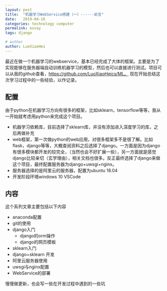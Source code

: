```yaml
---
layout: post
title:  "机器学习WebService搭建（一）------前言"
date:   2019-04-16
categories: technology computer
permalink: essay
tags: django

# author
author: LuoXiaoHei
---
```

最近在做一个机器学习的webservice，基本已经完成了大体的框架。主要是为了实现能够在服务器端自动训练机器学习的模型，然后也可以直接进行测试。项目可以从我的github查看，https://github.com/LuoXiaoHeics/ML。
现在开始总结这次学习过程中的一些经验，以作记录。<!-- more -->

## 配置
由于python在机器学习方向有很多的框架，比如sklearn，tensorflow等等，我从一开始就考虑用python来完成这个项目。
- 机器学习依赖库，目前选择了sklearn库，并没有添加进入深度学习的库，之后再做补充
- web框架，第一次做python的web应用，对很多框架多不是很了解。比如flask，django等等，大概查阅资料之后选择了django。一方面是因为django有很多模块都开发的较完全，（当然也会不好扩展一些），另一方面就是感觉django比较亲切（玄学理由），相关文档也很多。反正最终选择了django来做这个项目，最终配置服务器为django+uwsgi+nginx。
- 服务器选择的是阿里云的服务器，配置为ubuntu 18.04
- 开发阶段环境windows 10 VSCode

## 内容
这个系列文章主要包括以下内容
- anaconda配置
- git的使用
- django入门
	- django的orm操作
	- django的网页模板
- sklearn入门
- django+sklearn 开发
- 阿里云服务器使用
- uwsgi与nginx配置
- WebService的部署

慢慢做更新，也会写一些在开发过程中遇到的一些坑

